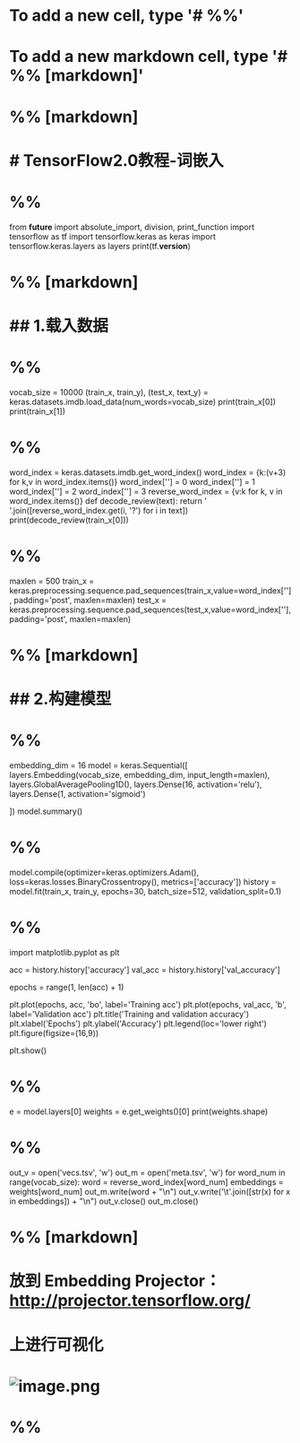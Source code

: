 # To add a new cell, type '# %%'
# To add a new markdown cell, type '# %% [markdown]'
# %% [markdown]
# # TensorFlow2.0教程-词嵌入

# %%
from __future__ import absolute_import, division, print_function
import tensorflow as tf
import tensorflow.keras as keras
import tensorflow.keras.layers as layers
print(tf.__version__)

# %% [markdown]
# ## 1.载入数据

# %%
vocab_size = 10000
(train_x, train_y), (test_x, text_y) = keras.datasets.imdb.load_data(num_words=vocab_size)
print(train_x[0])
print(train_x[1])


# %%
word_index = keras.datasets.imdb.get_word_index()
word_index = {k:(v+3) for k,v in word_index.items()}
word_index['<PAD>'] = 0
word_index['<START>'] = 1
word_index['<UNK>'] = 2
word_index['<UNUSED>'] = 3
reverse_word_index = {v:k for k, v in word_index.items()}
def decode_review(text):
    return ' '.join([reverse_word_index.get(i, '?') for i in text])
print(decode_review(train_x[0]))


# %%
maxlen = 500
train_x = keras.preprocessing.sequence.pad_sequences(train_x,value=word_index['<PAD>'],
                                                    padding='post', maxlen=maxlen)
test_x = keras.preprocessing.sequence.pad_sequences(test_x,value=word_index['<PAD>'],
                                                    padding='post', maxlen=maxlen)

# %% [markdown]
# ## 2.构建模型

# %%
embedding_dim = 16
model = keras.Sequential([
    layers.Embedding(vocab_size, embedding_dim, input_length=maxlen),
    layers.GlobalAveragePooling1D(),
    layers.Dense(16, activation='relu'),
    layers.Dense(1, activation='sigmoid')
    
])
model.summary()


# %%
model.compile(optimizer=keras.optimizers.Adam(),
             loss=keras.losses.BinaryCrossentropy(),
             metrics=['accuracy'])
history = model.fit(train_x, train_y, epochs=30, batch_size=512, validation_split=0.1)


# %%
import matplotlib.pyplot as plt

acc = history.history['accuracy']
val_acc = history.history['val_accuracy']

epochs = range(1, len(acc) + 1)

plt.plot(epochs, acc, 'bo', label='Training acc')
plt.plot(epochs, val_acc, 'b', label='Validation acc')
plt.title('Training and validation accuracy')
plt.xlabel('Epochs')
plt.ylabel('Accuracy')
plt.legend(loc='lower right')
plt.figure(figsize=(16,9))

plt.show()


# %%
e = model.layers[0]
weights = e.get_weights()[0]
print(weights.shape)


# %%
out_v = open('vecs.tsv', 'w')
out_m = open('meta.tsv', 'w')
for word_num in range(vocab_size):
    word = reverse_word_index[word_num]
    embeddings = weights[word_num]
    out_m.write(word + "\n")
    out_v.write('\t'.join([str(x) for x in embeddings]) + "\n")
out_v.close()
out_m.close()

# %% [markdown]
# 放到 Embedding Projector：http://projector.tensorflow.org/
# 上进行可视化
# ![image.png](attachment:image.png)

# %%


